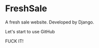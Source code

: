FreshSale
=========

A fresh sale website. Developed by Django.

Let's start to use GitHub

FUCK IT!
